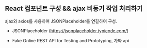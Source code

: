## React 컴포넌트 구성 && ajax 비동기 작업 처리하기
  ajax와 axios를 사용하여 JSONPlaceholder를 연결하여 구성.
  
  
  * JSONPlaceholder (https://jsonplaceholder.typicode.com/)
 - Fake Online REST API for Testing and Prototyping, 가짜 api


